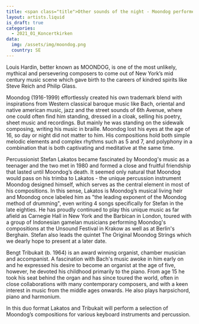 ```yaml
---
title: <span class="title">Other sounds of the night - Moondog performed by Stefan Lakatos and Bengt Tribukait</span><span class="extratitle">Other sounds of the night - Original Moondog compositions for piano and percussion performed by Stefan Lakatos and Bengt Tribukait</span>
layout: artists.liquid
is_draft: true
categories:
  - 2021_01_Koncertkirken
data:
  img: /assets/img/moondog.png
  country: SE
---
```


Louis Hardin, better known as MOONDOG, is one of the most unlikely, mythical and persevering composers to come out of New York’s mid century music scene which gave birth to the careers of kindred spirits like Steve Reich and Philip Glass.

Moondog (1916-1999) effortlessly created his own trademark blend with inspirations from Western classical baroque music like Bach, oriental and native american music, jazz and the street sounds of 6th Avenue, where one could often find him standing, dressed in a cloak, selling his poetry, sheet music and recordings. But mainly he was standing on the sidewalk composing, writing his music in braille. Moondog lost his eyes at the age of 16, so day or night did not matter to him. His compositions hold both simple melodic elements and complex rhythms such as 5 and 7, and polyphony in a combination that is both captivating and meditative at the same time.

Percussionist Stefan Lakatos became fascinated by Moondog's music as a teenager and the two met in 1980 and formed a close and fruitful friendship that lasted until Moondog’s death. It seemed only natural that Moondog would pass on his trimba to Lakatos - the unique percussion instrument Moondog designed himself, which serves as the central element in most of his compositions. In this sense, Lakatos is Moondog’s musical living heir and Moondog once labeled him as "the leading exponent of the Moondog method of drumming", even writing 4 songs specifically for Stefan in the late eighties. He has proudly continued to play this unique music as far afield as Carnegie Hall in New York and the Barbican in London, toured with a group of Indonesian gamelan musicians performing Moondog's compositions at the Unsound Festival in Krakow as well as at Berlin's Berghain. Stefan also leads the quintet The Original Moondog Strings which we dearly hope to present at a later date.

Bengt Tribukait (b. 1964) is an award winning organist, chamber musician and accompanist. A fascination with Bach's music awoke in him early on and he expressed his desire to become an organist at the age of five, however, he devoted his childhood primarily to the piano. From age 15 he took his seat behind the organ and has since toured the world, often in close collaborations with many contemporary composers, and with a keen interest in music from the middle ages onwards. He also plays harpsichord, piano and harmonium.

In this duo format Lakatos and Tribukait will perform a selection of Moondog’s compositions for various keyboard instruments and percussion.
